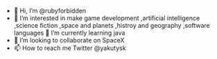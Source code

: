 - 👋 Hi, I’m @rubyforbidden
- 👀 I’m interested in make game development ,artificial intelligence ,science fiction ,space and planets ,histroy and geography ,software languages 
🌱 I’m currently learning java
- 💞️ I’m looking to collaborate on SpaceX
- 📫 How to reach me Twitter @yakutysk

<!---
rubyforbidden/rubyforbidden is a ✨ special ✨ repository because its `README.md` (this file) appears on your GitHub profile.
You can click the Preview link to take a look at your changes.
--->
